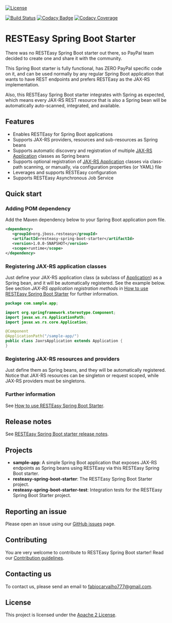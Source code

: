 [![License](http://img.shields.io/:license-Apache%202-red.svg)](http://www.apache.org/licenses/LICENSE-2.0.txt)

<!-- ------------------------------------------------------------------------------------------------------------------------------------------------------------------------------------ -->
<!-- Set-up TravisCI, Codacy and deploy a first release with RESTEasy group id and artifact id, then uncomment and adjust accordingly the lines below replacing ?????? by correct values -->
<!-- ------------------------------------------------------------------------------------------------------------------------------------------------------------------------------------ -->
[![Build Status](https://travis-ci.org/resteasy/resteasy-spring-boot.svg?branch=master)](https://travis-ci.org/resteasy/resteasy-spring-boot)
[![Codacy Badge](https://api.codacy.com/project/badge/grade/asoldano)](https://www.codacy.com/app/asoldano/resteasy-spring-boot)
[![Codacy Coverage](https://api.codacy.com/project/badge/coverage/asoldano)](https://www.codacy.com/app/asoldano/resteasy-spring-boot)
<!-- [![Maven Central](https://maven-badges.herokuapp.com/maven-central/??????/resteasy-spring-boot-starter/badge.svg?style=flat)](http://search.maven.org/#search|ga|1|g:??????) -->

# RESTEasy Spring Boot Starter

There was no RESTEasy Spring Boot starter out there, so PayPal team decided to create one and share it with the community.<br>

This Spring Boot starter is fully functional, has ZERO PayPal specific code on it, and can be used normally by any regular Spring Boot application that wants to have REST endpoints and prefers RESTEasy as the JAX-RS implementation.

Also, this RESTEasy Spring Boot starter integrates with Spring as expected, which means every JAX-RS REST resource that is also a Spring bean will be automatically auto-scanned, integrated, and available.

## Features
* Enables RESTEasy for Spring Boot applications
* Supports JAX-RS providers, resources and sub-resources as Spring beans
* Supports automatic discovery and registration of multiple [JAX-RS Application](http://docs.oracle.com/javaee/7/api/javax/ws/rs/core/Application.html) classes as Spring beans
* Supports optional registration of [JAX-RS Application](http://docs.oracle.com/javaee/7/api/javax/ws/rs/core/Application.html) classes via class-path scanning, or manually, via configuration properties (or YAML) file
* Leverages and supports RESTEasy configuration
* Supports RESTEasy Asynchronous Job Service

## Quick start

### Adding POM dependency
Add the Maven dependency below to your Spring Boot application pom file.<br>

``` xml
<dependency>
   <groupId>org.jboss.resteasy</groupId>
   <artifactId>resteasy-spring-boot-starter</artifactId>
   <version>1.0.0-SNAPSHOT</version>
   <scope>runtime</scope>
</dependency>
```

### Registering JAX-RS application classes
Just define your JAX-RS application class (a subclass of [Application](http://docs.oracle.com/javaee/7/api/javax/ws/rs/core/Application.html)) as a Spring bean, and it will be automatically registered. See the example below.
See section _JAX-RS application registration methods_ in [How to use RESTEasy Spring Boot Starter](mds/USAGE.md) for further information.

``` java
package com.sample.app;

import org.springframework.stereotype.Component;
import javax.ws.rs.ApplicationPath;
import javax.ws.rs.core.Application;

@Component
@ApplicationPath("/sample-app/")
public class JaxrsApplication extends Application {
}
```

### Registering JAX-RS resources and providers
Just define them as Spring beans, and they will be automatically registered.
Notice that JAX-RS resources can be singleton or request scoped, while JAX-RS providers must be singletons.

### Further information
See [How to use RESTEasy Spring Boot Starter](mds/USAGE.md).

## Release notes
See [RESTEasy Spring Boot starter release notes](mds/RELEASE_NOTES.md).

## Projects

  - **sample-app**: A simple Spring Boot application that exposes JAX-RS endpoints as Spring beans using RESTEasy via this RESTEasy Spring Boot starter.
  - **resteasy-spring-boot-starter**: The RESTEasy Spring Boot Starter project.
  - **resteasy-spring-boot-starter-test**: Integration tests for the RESTEasy Spring Boot Starter project.

## Reporting an issue
Please open an issue using our [GitHub issues](https://github.com/resteasy/resteasy-spring-boot/issues) page.

## Contributing
You are very welcome to contribute to RESTEasy Spring Boot starter! Read our [Contribution guidelines](mds/CONTRIBUTING.md).

## Contacting us
To contact us, please send an email to fabiocarvalho777@gmail.com.

## License
This project is licensed under the [Apache 2 License](License.html).
